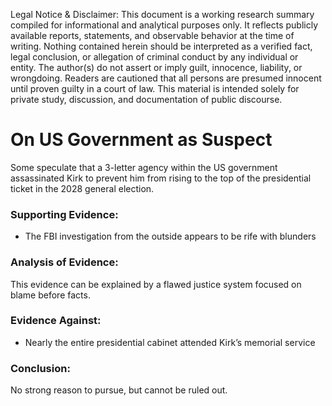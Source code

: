 Legal Notice & Disclaimer: This document is a working research summary compiled for informational and analytical purposes only. It reflects publicly available reports, statements, and observable behavior at the time of writing. Nothing contained herein should be interpreted as a verified fact, legal conclusion, or allegation of criminal conduct by any individual or entity. The author(s) do not assert or imply guilt, innocence, liability, or wrongdoing. Readers are cautioned that all persons are presumed innocent until proven guilty in a court of law. This material is intended solely for private study, discussion, and documentation of public discourse.

# On US Government as Suspect
Some speculate that a 3-letter agency within the US government assassinated Kirk to prevent him from rising to the top of the presidential ticket in the 2028 general election.

### Supporting Evidence:
- The FBI investigation from the outside appears to be rife with blunders

### Analysis of Evidence:
This evidence can be explained by a flawed justice system focused on blame before facts.

### Evidence Against:
- Nearly the entire presidential cabinet attended Kirk’s memorial service

### Conclusion:
No strong reason to pursue, but cannot be ruled out.